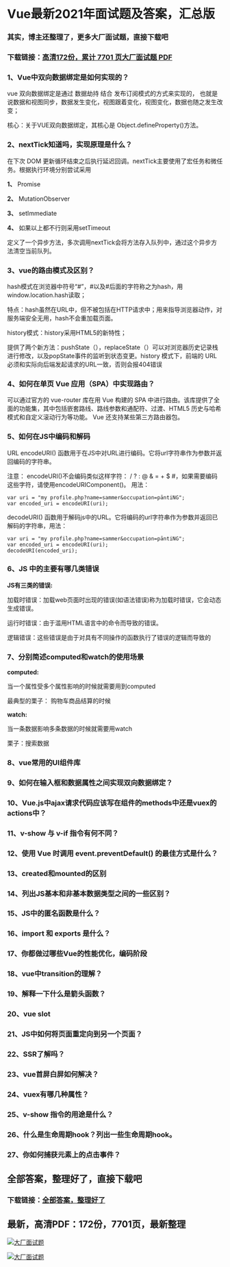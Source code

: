 # Vue最新2021年面试题及答案，汇总版

### 其实，博主还整理了，更多大厂面试题，直接下载吧

### 下载链接：[高清172份，累计 7701 页大厂面试题  PDF](https://github.com/souyunku/DevBooks/blob/master/docs/index.md)



### 1、Vue中双向数据绑定是如何实现的？

vue 双向数据绑定是通过 数据劫持 结合 发布订阅模式的方式来实现的， 也就是说数据和视图同步，数据发生变化，视图跟着变化，视图变化，数据也随之发生改变；

核心：关于VUE双向数据绑定，其核心是 Object.defineProperty()方法。


### 2、nextTick知道吗，实现原理是什么？

在下次 DOM 更新循环结束之后执行延迟回调。nextTick主要使用了宏任务和微任务。根据执行环境分别尝试采用

**1、** Promise

**2、** MutationObserver

**3、** setImmediate

**4、** 如果以上都不行则采用setTimeout

定义了一个异步方法，多次调用nextTick会将方法存入队列中，通过这个异步方法清空当前队列。


### 3、vue的路由模式及区别？

hash模式在浏览器中符号“#”，#以及#后面的字符称之为hash，用window.location.hash读取；

特点：hash虽然在URL中，但不被包括在HTTP请求中；用来指导浏览器动作，对服务端安全无用，hash不会重加载页面。

history模式：history采用HTML5的新特性；

提供了两个新方法：pushState（），replaceState（）可以对浏览器历史记录栈进行修改，以及popState事件的监听到状态变更。history 模式下，前端的 URL必须和实际向后端发起请求的URL一致，否则会报404错误


### 4、如何在单页 Vue 应用（SPA）中实现路由？

可以通过官方的 vue-router 库在用 Vue 构建的 SPA 中进行路由。该库提供了全面的功能集，其中包括嵌套路线、路线参数和通配符、过渡、HTML5 历史与哈希模式和自定义滚动行为等功能。 Vue 还支持某些第三方路由器包。


### 5、如何在JS中编码和解码

URL encodeURI() 函数用于在JS中对URL进行编码。它将url字符串作为参数并返回编码的字符串。

注意： encodeURI()不会编码类似这样字符： / ? : @ & = + $ #，如果需要编码这些字符，请使用encodeURIComponent()。 用法：

```
var uri = "my profile.php?name=sammer&occupation=pāntiNG";
var encoded_uri = encodeURI(uri);
```

decodeURI() 函数用于解码js中的URL。它将编码的url字符串作为参数并返回已解码的字符串，用法：

```
var uri = "my profile.php?name=sammer&occupation=pāntiNG";
var encoded_uri = encodeURI(uri);
decodeURI(encoded_uri);
```


### 6、JS 中的主要有哪几类错误

**JS有三类的错误:**

加载时错误：加载web页面时出现的错误(如语法错误)称为加载时错误，它会动态生成错误。

运行时错误：由于滥用HTML语言中的命令而导致的错误。

逻辑错误：这些错误是由于对具有不同操作的函数执行了错误的逻辑而导致的


### 7、分别简述computed和watch的使用场景

**computed:**

当一个属性受多个属性影响的时候就需要用到computed

最典型的栗子： 购物车商品结算的时候

**watch:**

当一条数据影响多条数据的时候就需要用watch

栗子：搜索数据


### 8、vue常用的UI组件库
### 9、如何在输入框和数据属性之间实现双向数据绑定？
### 10、Vue.js中ajax请求代码应该写在组件的methods中还是vuex的actions中？
### 11、v-show 与 v-if 指令有何不同？
### 12、使用 Vue 时调用 event.preventDefault() 的最佳方式是什么？
### 13、created和mounted的区别
### 14、列出JS基本和非基本数据类型之间的一些区别？
### 15、JS中的匿名函数是什么？
### 16、import 和 exports 是什么？
### 17、你都做过哪些Vue的性能优化，编码阶段
### 18、vue中transition的理解？
### 19、解释一下什么是箭头函数？
### 20、vue slot
### 21、JS中如何将页面重定向到另一个页面？
### 22、SSR了解吗？
### 23、vue首屏白屏如何解决？
### 24、vuex有哪几种属性？
### 25、v-show 指令的用途是什么？
### 26、什么是生命周期hook？列出一些生命周期hook。
### 27、你如何捕获元素上的点击事件？




## 全部答案，整理好了，直接下载吧

### 下载链接：[全部答案，整理好了](https://www.souyunku.com/wp-content/uploads/weixin/githup-weixin-2.png)




## 最新，高清PDF：172份，7701页，最新整理

[![大厂面试题](https://www.souyunku.com/wp-content/uploads/weixin/mst.png "架构师专栏")](https://www.souyunku.com/wp-content/uploads/weixin/githup-weixin.png "架构师专栏")

[![大厂面试题](https://www.souyunku.com/wp-content/uploads/weixin/githup-weixin.png "架构师专栏")](https://www.souyunku.com/wp-content/uploads/weixin/githup-weixin.png "架构师专栏")
